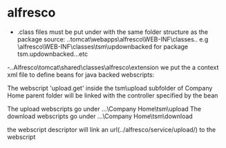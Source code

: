 alfresco
========

- .class files must be put under with the same folder structure as the package source:
..tomcat\webapps\alfresco\WEB-INF\classes\..
e.g \alfresco\WEB-INF\classes\tsm\updownbacked for package tsm.updownbacked...etc

-..Alfresco\tomcat\shared\classes\alfresco\extension we put the a context xml file to define beans for java backed webscripts:
 
<bean id="webscript.tsm.upload.upload.get"
	class="tsm.updownbacked.controller.UploadGetController" parent="webscript">
</bean>

The webscript 'upload.get' inside the tsm\upload subfolder of Company Home parent folder will be linked with the controller specified by the bean
 
The upload webscripts go under ...\Company Home\tsm\upload
The download webscripts go under ...\Company Home\tsm\download

the webscript descriptor will link an url(../alfresco/service/upload/) to the webscript